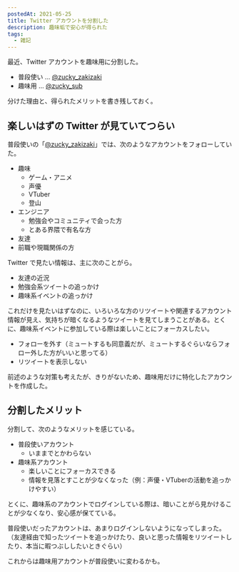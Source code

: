 ```yaml
---
postedAt: 2021-05-25
title: Twitter アカウントを分割した
description: 趣味垢で安心が得られた
tags:
  - 雑記
---
```


最近、Twitter アカウントを趣味用に分割した。

- 普段使い ... [@zucky_zakizaki](https://twitter.com/zucky_zakizaki)
- 趣味用 ... [@zucky_sub](https://twitter.com/zucky_sub)

分けた理由と、得られたメリットを書き残しておく。

## 楽しいはずの Twitter が見ていてつらい

普段使いの「[@zucky_zakizaki](https://twitter.com/zucky_zakizaki)」では、次のようなアカウントをフォローしていた。

- 趣味
  - ゲーム・アニメ
  - 声優
  - VTuber
  - 登山
- エンジニア
  - 勉強会やコミュニティで会った方
  - とある界隈で有名な方
- 友達
- 前職や現職関係の方

Twitter で見たい情報は、主に次のことがら。

- 友達の近況
- 勉強会系ツイートの追っかけ
- 趣味系イベントの追っかけ

これだけを見たいはずなのに、いろいろな方のリツイートや関連するアカウント情報が見え、気持ちが暗くなるようなツイートを見てしまうことがある。とくに、趣味系イベントに参加している際は楽しいことにフォーカスしたい。

- フォローを外す（ミュートするも同意義だが、ミュートするぐらいならフォロー外した方がいいと思ってる）
- リツイートを表示しない

前述のような対策も考えたが、きりがないため、趣味用だけに特化したアカウントを作成した。

## 分割したメリット

分割して、次のようなメリットを感じている。

- 普段使いアカウント
  - いままでとかわらない
- 趣味系アカウント
  - 楽しいことにフォーカスできる
  - 情報を見落とすことが少なくなった（例：声優・VTuberの活動を追っかけやすい）

とくに、趣味系のアカウントでログインしている際は、暗いことがら見かけることが少なくなり、安心感が保てている。

普段使いだったアカウントは、あまりログインしないようになってしまった。（友達経由で知ったツイートを追っかけたり、良いと思った情報をリツイートしたり、本当に暇つぶししたいときぐらい）

これからは趣味用アカウントが普段使いに変わるかも。
